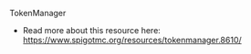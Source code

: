 TokenManager

- Read more about this resource here: https://www.spigotmc.org/resources/tokenmanager.8610/
